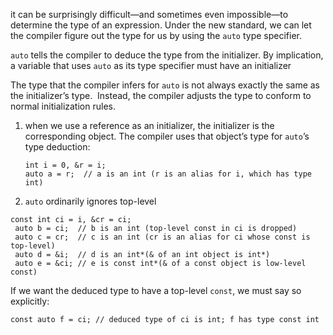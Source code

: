 it can be surprisingly difficult—and sometimes even impossible—to determine the type of an expression. Under the new standard, we can let the compiler figure out the type for us by using the `auto` type specifier.

`auto` tells the compiler to deduce the type from the initializer. By implication, a variable that uses `auto` as its type specifier must have an initializer

The type that the compiler infers for `auto` is not always exactly the same as the initializer’s type.  Instead, the compiler adjusts the type to conform to normal initialization rules.

1. when we use a reference as an initializer, the initializer is the corresponding object. The compiler uses that object’s type for `auto`’s type deduction:
   ```
   int i = 0, &r = i;  
   auto a = r;  // a is an int (r is an alias for i, which has type int)
   ```
2.  `auto` ordinarily ignores top-level
   ```
   const int ci = i, &cr = ci;  
    auto b = ci;  // b is an int (top-level const in ci is dropped)  
    auto c = cr;  // c is an int (cr is an alias for ci whose const is top-level)  
    auto d = &i;  // d is an int*(& of an int object is int*)  
    auto e = &ci; // e is const int*(& of a const object is low-level const)
```

If we want the deduced type to have a top-level `const`, we must say so explicitly:
```
const auto f = ci; // deduced type of ci is int; f has type const int
```

